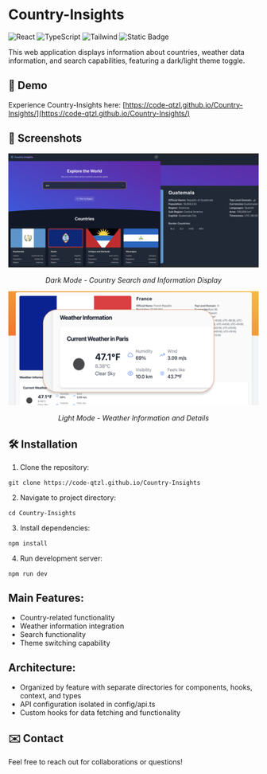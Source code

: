 # Country-Insights

![React](https://img.shields.io/badge/-React-61DAFB?logo=react&logoColor=black)
![TypeScript](https://img.shields.io/badge/-TypeScript-3178C6?logo=typescript&logoColor=white)
![Tailwind](https://img.shields.io/badge/Tailwind-%2306B6D4?style=flat&logo=Tailwind-CSS&logoColor=white)
![Static Badge](https://img.shields.io/badge/Vite-%23646CFF?style=flat&logo=Vite&&logoColor=white)

This web application displays information about countries, weather data information, and search capabilities, featuring a dark/light theme toggle.

## 🚀 Demo

Experience Country-Insights here: [https://code-qtzl.github.io/Country-Insights/](https://code-qtzl.github.io/Country-Insights/)

## 📸 Screenshots

<div align="center">
  <img src="screenshots/dark-mode.png" alt="Dark Mode" width="600"/>
  <p><em>Dark Mode - Country Search and Information Display</em></p>

  <img src="screenshots/light-mode.png" alt="Light Mode" width="600"/>
  <p><em>Light Mode - Weather Information and Details</em></p>
</div>

## 🛠️ Installation

1. Clone the repository:

```
git clone https://code-qtzl.github.io/Country-Insights
```

2.  Navigate to project directory:

```
cd Country-Insights
```

3. Install dependencies:

```
npm install
```

4. Run development server:

```
npm run dev
```

## Main Features:

-   Country-related functionality
-   Weather information integration
-   Search functionality
-   Theme switching capability

## Architecture:

-   Organized by feature with separate directories for components, hooks, context, and types
-   API configuration isolated in config/api.ts
-   Custom hooks for data fetching and functionality

## ✉️ Contact

Feel free to reach out for collaborations or questions!
